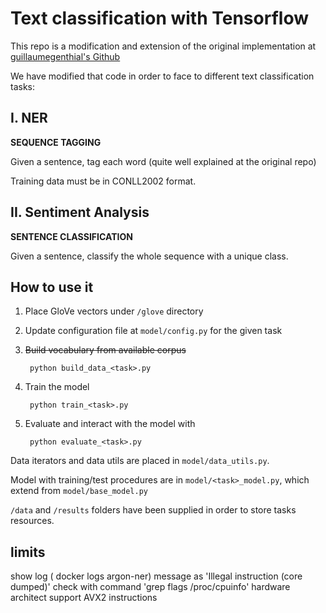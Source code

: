 # Text classification with Tensorflow

This repo is a modification and extension of the original implementation at [guillaumegenthial's Github](https://github.com/guillaumegenthial/sequence_tagging)

We have modified that code in order to face to different text classification tasks:

## I. NER
__SEQUENCE TAGGING__

Given a sentence, tag each word (quite well explained at the original repo)

Training data must be in CONLL2002 format.


## II. Sentiment Analysis 

__SENTENCE CLASSIFICATION__

Given a sentence, classify the whole sequence with a unique class.



## How to use it

1. Place GloVe vectors under `/glove` directory

2. Update configuration file at `model/config.py` for the given task

3. ~~Build vocabulary from available corpus~~
   ```
    python build_data_<task>.py
   ```

4. Train the model
    ```
     python train_<task>.py
    ```

5. Evaluate and interact with the model with
    ```
     python evaluate_<task>.py
    ```

Data iterators and data utils are placed in `model/data_utils.py`. 

Model with training/test procedures are in `model/<task>_model.py`, which extend from `model/base_model.py`

`/data` and `/results` folders have been supplied in order to store tasks resources.


## limits 

show log ( docker logs  argon-ner) message as  'Illegal instruction (core dumped)'
check with command 'grep flags /proc/cpuinfo'  hardware architect support AVX2 instructions 


